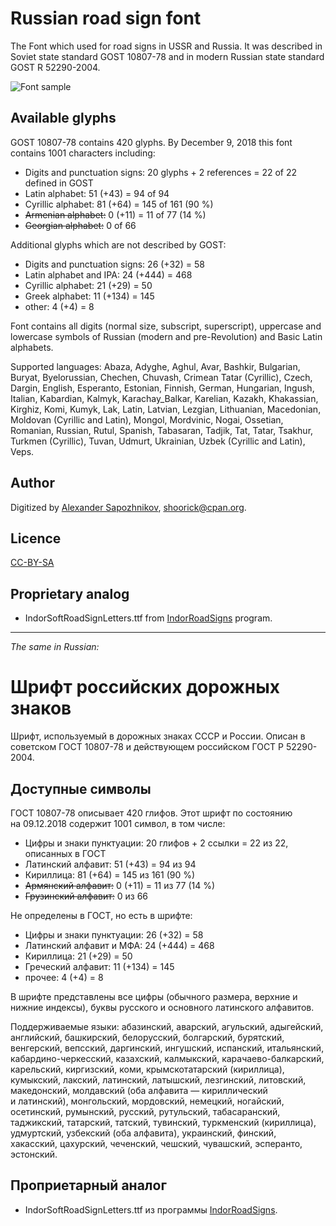 Russian road sign font
======================

The Font which used for road signs in USSR and Russia.
It was described in Soviet state standard GOST 10807-78 and
in modern Russian state standard GOST R 52290-2004.

![Font sample](http://habrastorage.org/storage2/fb7/716/823/fb771682308a41efbfd9082e7633f7e2.png)

Available glyphs
----------------

GOST 10807-78 contains 420 glyphs.
By December 9, 2018 this font contains 1001 characters including:

* Digits and punctuation signs: 20 glyphs + 2 references = 22 of 22 defined in GOST
* Latin alphabet: 51 (+43) = 94 of 94
* Cyrillic alphabet: 81 (+64) = 145 of 161 (90 %)
* ~~Armenian alphabet:~~ 0 (+11) = 11 of 77 (14 %)
* ~~Georgian alphabet:~~ 0 of 66

Additional glyphs which are not described by GOST:

* Digits and punctuation signs: 26 (+32) = 58
* Latin alphabet and IPA: 24 (+444) = 468
* Cyrillic alphabet: 21 (+29) = 50
* Greek alphabet: 11 (+134) = 145
* other: 4 (+4) = 8

Font contains all digits (normal size, subscript, superscript),
uppercase and lowercase symbols of Russian (modern and pre-Revolution)
and Basic Latin alphabets.

Supported languages:
Abaza, Adyghe, Aghul, Avar, Bashkir, Bulgarian, Buryat, Byelorussian, Chechen,
Chuvash, Crimean Tatar (Cyrillic), Czech, Dargin, English, Esperanto, Estonian,
Finnish, German, Hungarian, Ingush, Italian, Kabardian, Kalmyk,
Karachay_Balkar, Karelian, Kazakh, Khakassian, Kirghiz, Komi, Kumyk, Lak,
Latin, Latvian, Lezgian, Lithuanian, Macedonian, Moldovan (Cyrillic and Latin),
Mongol, Mordvinic, Nogai, Ossetian, Romanian, Russian, Rutul, Spanish,
Tabasaran, Tadjik, Tat, Tatar, Tsakhur, Turkmen (Cyrillic), Tuvan, Udmurt,
Ukrainian, Uzbek (Cyrillic and Latin), Veps.

Author
------

Digitized by [Alexander Sapozhnikov](http://shoorick.ru/), <shoorick@cpan.org>.

Licence
-------

[CC-BY-SA](http://creativecommons.org/licenses/by-sa/3.0/)

Proprietary analog
------------------

* IndorSoftRoadSignLetters.ttf from
[IndorRoadSigns](http://www.indorsoft.ru/products/roadsigns/) program.

--------------------------------------------------
_The same in Russian:_

Шрифт российских дорожных знаков
================================

Шрифт, используемый в дорожных знаках СССР и России.
Описан в советском ГОСТ 10807-78 и действующем российском ГОСТ Р 52290-2004.

Доступные символы
----------------

ГОСТ 10807-78 описывает 420 глифов.
Этот шрифт по состоянию на 09.12.2018 содержит 1001 символ, в том числе:

* Цифры и знаки пунктуации: 20 глифов + 2 ссылки = 22 из 22, описанных в ГОСТ
* Латинский алфавит: 51 (+43) = 94 из 94
* Кириллица: 81 (+64) = 145 из 161 (90 %)
* ~~Армянский алфавит:~~ 0 (+11) = 11 из 77 (14 %)
* ~~Грузинский алфавит:~~ 0 из 66

Не определены в ГОСТ, но есть в шрифте:

* Цифры и знаки пунктуации: 26 (+32) = 58
* Латинский алфавит и МФА: 24 (+444) = 468
* Кириллица: 21 (+29) = 50
* Греческий алфавит: 11 (+134) = 145
* прочее: 4 (+4) = 8

В шрифте представлены все цифры (обычного размера, верхние и нижние индексы),
буквы русского и основного латинского алфавитов.

Поддерживаемые языки:
абазинский, аварский, агульский, адыгейский, английский, башкирский,
белорусский, болгарский, бурятский, венгерский, вепсский, даргинский,
ингушский, испанский, итальянский, кабардино-черкесский, казахский, калмыкский,
карачаево-балкарский, карельский, киргизский, коми, крымскотатарский
(кириллица), кумыкский, лакский, латинский, латышский, лезгинский, литовский,
македонский, молдавский (оба алфавита — кириллический и латинский),
монгольский, мордовский, немецкий, ногайский, осетинский, румынский, русский,
рутульский, табасаранский, таджикский, татарский, татский, тувинский,
туркменский (кириллица), удмуртский, узбекский (оба алфавита), украинский,
финский, хакасский, цахурский, чеченский, чешский, чувашский, эсперанто,
эстонский.

Проприетарный аналог
--------------------

* IndorSoftRoadSignLetters.ttf из программы
[IndorRoadSigns](http://www.indorsoft.ru/products/roadsigns/).
